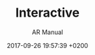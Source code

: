---
layout: post
title:  "Interactive"
subtitle: "AR Manual"
imgFilename: arManual.jpg
description: Bachelor's Thesis
date:   2017-09-26 19:57:39 +0200
categories: ar 3d
---